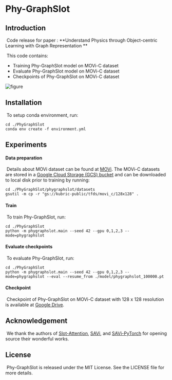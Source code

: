# Phy-GraphSlot

## Introduction

​	Code release for paper : **Understand Physics through Object-centric Learning with Graph Representation **

​	This code contains:

- Training Phy-GraphSlot model on MOVi-C dataset
- Evaluate Phy-GraphSlot model on MOVi-C dataset
- Checkpoints of Phy-GraphSlot on MOVi-C dataset

![figure](https://github.com/HaronW/Phy-GraphSlot/main/figure.png)



## Installation

​	To setup conda environment, run:

```shell
cd ./PhyGraphSlot
conda env create -f environment.yml
```



## Experiments

#### Data preparation

​	Details about MOVi dataset can be found at [MOVi](https://github.com/google-research/kubric/blob/main/challenges/movi/README.md). The MOVi-C datasets are stored in a [Google Cloud Storage (GCS) bucket](https://console.cloud.google.com/storage/browser/kubric-public/tfds/movi_c) and can be downloaded to local disk prior to training by running:

```shell
cd ./PhyGraphSlot/phygraphslot/datasets
gsutil -m cp -r "gs://kubric-public/tfds/movi_c/128x128" .
```



#### Train

​	To train Phy-GraphSlot, run:

```shell
cd ./PhyGraphSlot
python -m phygraphslot.main --seed 42 --gpu 0,1,2,3 --mode=phygraphslot
```



#### Evaluate checkpoints

​	To evaluate Phy-GraphSlot, run:

```shell
cd ./PhyGraphSlot
python -m phygraphslot.main --seed 42 --gpu 0,1,2,3 --mode=phygraphslot --eval --resume_from ./model/phygraphslot_100000.pt
```



#### Checkpoint

​	Checkpoint of Phy-GraphSlot on MOVi-C dataset with 128 x 128 resolution is available at [Google Drive](https://drive.google.com/file/d/1ZVT0aMLixII3F7SMeER_dLw_RT8A4UYx/view?usp=sharing).



## Acknowledgement

​	We thank the authors of [Slot-Attention](https://github.com/google-research/google-research/tree/master/slot_attention), [SAVi](https://github.com/google-research/slot-attention-video/), and [SAVi-PyTorch](https://github.com/junkeun-yi/SAVi-pytorch) for opening source their wonderful works.



## License

​	Phy-GraphSlot is released under the MIT License. See the LICENSE file for more details.